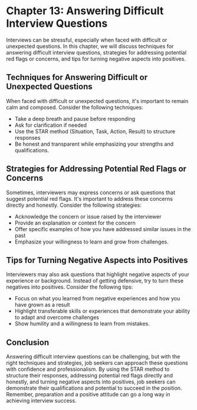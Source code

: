 Chapter 13: Answering Difficult Interview Questions
===================================================

Interviews can be stressful, especially when faced with difficult or unexpected questions. In this chapter, we will discuss techniques for answering difficult interview questions, strategies for addressing potential red flags or concerns, and tips for turning negative aspects into positives.

Techniques for Answering Difficult or Unexpected Questions
----------------------------------------------------------

When faced with difficult or unexpected questions, it's important to remain calm and composed. Consider the following techniques:

* Take a deep breath and pause before responding
* Ask for clarification if needed
* Use the STAR method (Situation, Task, Action, Result) to structure responses
* Be honest and transparent while emphasizing your strengths and qualifications.

Strategies for Addressing Potential Red Flags or Concerns
---------------------------------------------------------

Sometimes, interviewers may express concerns or ask questions that suggest potential red flags. It's important to address these concerns directly and honestly. Consider the following strategies:

* Acknowledge the concern or issue raised by the interviewer
* Provide an explanation or context for the concern
* Offer specific examples of how you have addressed similar issues in the past
* Emphasize your willingness to learn and grow from challenges.

Tips for Turning Negative Aspects into Positives
------------------------------------------------

Interviewers may also ask questions that highlight negative aspects of your experience or background. Instead of getting defensive, try to turn these negatives into positives. Consider the following tips:

* Focus on what you learned from negative experiences and how you have grown as a result
* Highlight transferable skills or experiences that demonstrate your ability to adapt and overcome challenges
* Show humility and a willingness to learn from mistakes.

Conclusion
----------

Answering difficult interview questions can be challenging, but with the right techniques and strategies, job seekers can approach these questions with confidence and professionalism. By using the STAR method to structure their responses, addressing potential red flags directly and honestly, and turning negative aspects into positives, job seekers can demonstrate their qualifications and potential to succeed in the position. Remember, preparation and a positive attitude can go a long way in achieving interview success.
